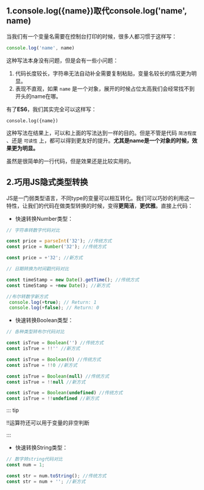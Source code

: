 ## 1.console.log({name})取代console.log('name', name)

当我们有一个变量名需要在控制台打印的时候，很多人都习惯于这样写：

```javascript
console.log('name', name)
```

这种写法本身没有问题，但是会有一些小问题：

1. 代码长度较长，字符串无法自动补全需要复制粘贴，变量名较长的情况更为明显。
2. 表现不直观，如果 `name` 是一个对象，展开的时候占位太高我们会经常找不到开头的name在哪。

有了**ES6**，我们其实完全可以这样写：

```
console.log({name})
```

这种写法在结果上，可以和上面的写法达到一样的目的。但是不管是代码 `简洁程度` 、还是 `可读性` 上，都可以得到更友好的提升。**尤其是name是一个对象的时候，效果更为明显。**

虽然是很简单的一行代码，但是效果还是比较实用的。

## 2.巧用JS隐式类型转换

JS是一门弱类型语言，不同type的变量可以相互转化。我们可以巧妙的利用这一特性，让我们的代码在做类型转换的时候，变得**更简洁**，**更优雅**。直接上代码：

- 快速转换Number类型：

```javascript
// 字符串转数字代码对比 

const price = parseInt('32'); //传统方式
const price = Number('32'); //传统方式

const price = +'32'; //新方式

// 日期转换为时间戳代码对比 

const timeStamp = new Date().getTime(); //传统方式
const timeStamp = +new Date(); //新方式

//布尔转数字新方式
 console.log(+true); // Return: 1
 console.log(+false); // Return: 0
```

- 快速转换Boolean类型：

```javascript
// 各种类型转布尔代码对比 

const isTrue = Boolean('') //传统方式
const isTrue = !!'' //新方式

const isTrue = Boolean(0) //传统方式
const isTrue = !!0 //新方式

const isTrue = Boolean(null) //传统方式
const isTrue = !!null //新方式

const isTrue = Boolean(undefined) //传统方式
const isTrue = !!undefined //新方式
```

::: tip

!!运算符还可以用于变量的非空判断

:::

- 快速转换String类型：

```javascript
// 数字转string代码对比
const num = 1;

const str = num.toString(); //传统方式
const str = num + ''; //新方式
```